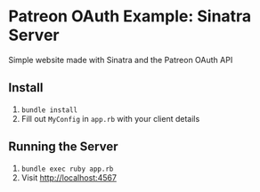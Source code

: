 # Patreon OAuth Example: Sinatra Server

Simple website made with Sinatra and the Patreon OAuth API

## Install

1. `bundle install`
2. Fill out `MyConfig` in `app.rb` with your client details

## Running the Server

1. `bundle exec ruby app.rb`
2. Visit [http://localhost:4567](http://localhost:4567)
